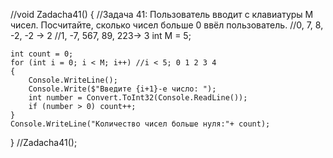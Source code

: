 //void Zadacha41()
{
    //Задача 41: Пользователь вводит с клавиатуры M чисел. Посчитайте, сколько чисел больше 0 ввёл пользователь.
    //0, 7, 8, -2, -2 -> 2
    //1, -7, 567, 89, 223-> 3
    int M = 5;

    int count = 0;
    for (int i = 0; i < M; i++) //i < 5; 0 1 2 3 4
    {
        Console.WriteLine();
        Console.Write($"Введите {i+1}-e число: ");
        int number = Convert.ToInt32(Console.ReadLine());
        if (number > 0) count++;
    }
    Console.WriteLine("Количество чисел больше нуля:"+ count);
}
//Zadacha41();
